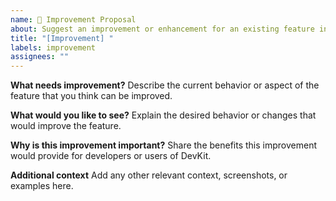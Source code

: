 ```yaml
---
name: 🔧 Improvement Proposal
about: Suggest an improvement or enhancement for an existing feature in DevKit
title: "[Improvement] "
labels: improvement
assignees: ""
---
```


**What needs improvement?**
Describe the current behavior or aspect of the feature that you think can be improved.

**What would you like to see?**
Explain the desired behavior or changes that would improve the feature.

**Why is this improvement important?**
Share the benefits this improvement would provide for developers or users of DevKit.

**Additional context**
Add any other relevant context, screenshots, or examples here.

